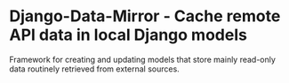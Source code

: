 Django-Data-Mirror - Cache remote API data in local Django models
=================================================================

Framework for creating and updating models that store mainly
read-only data routinely retrieved from external sources.
